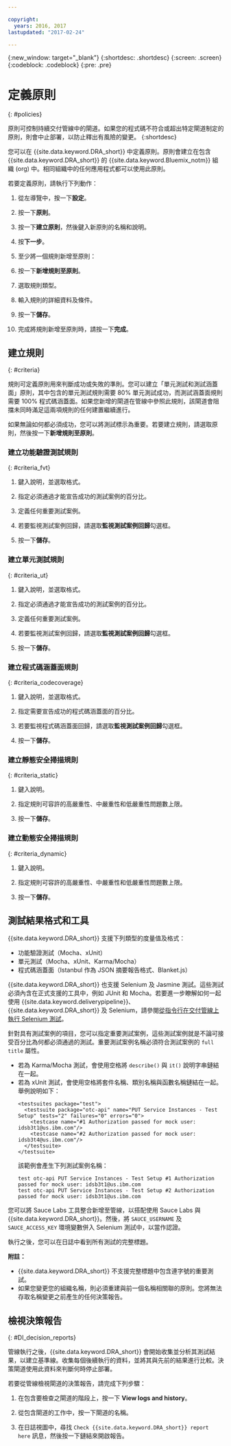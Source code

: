 ```yaml
---

copyright:
  years: 2016, 2017
lastupdated: "2017-02-24"

---
```


{:new_window: target="_blank"}
{:shortdesc: .shortdesc}
{:screen: .screen}
{:codeblock: .codeblock}
{:pre: .pre}

# 定義原則
{: #policies}

原則可控制持續交付管線中的閘道。如果您的程式碼不符合或超出特定閘道制定的原則，則會中止部署，以防止釋出有風險的變更。
{:shortdesc}

您可以在 {{site.data.keyword.DRA_short}} 中定義原則。原則會建立在包含 {{site.data.keyword.DRA_short}} 的 {{site.data.keyword.Bluemix_notm}} 組織 (org) 中。相同組織中的任何應用程式都可以使用此原則。 

若要定義原則，請執行下列動作：

1. 從左導覽中，按一下**設定**。

2. 按一下**原則**。

3. 按一下**建立原則**，然後鍵入新原則的名稱和說明。

4. 按**下一步**。

4. 至少將一個規則新增至原則：
  1. 按一下**新增規則至原則**。
  2. 選取規則類型。
  3. 輸入規則的詳細資料及條件。
  4. 按一下**儲存**。

5. 完成將規則新增至原則時，請按一下**完成**。

## 建立規則
{: #criteria}

規則可定義原則用來判斷成功或失敗的準則。您可以建立「單元測試和測試涵蓋面」原則，其中包含的單元測試規則需要 80% 單元測試成功，而測試涵蓋面規則需要 100% 程式碼涵蓋面。如果您新增的閘道在管線中參照此規則，該閘道會阻擋未同時滿足這兩項規則的任何建置繼續進行。 

如果無論如何都必須成功，您可以將測試標示為重要。若要建立規則，請選取原則，然後按一下**新增規則至原則**。 

### 建立功能驗證測試規則
{: #criteria_fvt}

1. 鍵入說明，並選取格式。

2. 指定必須通過才能宣告成功的測試案例的百分比。

3. 定義任何重要測試案例。

4. 若要監視測試案例回歸，請選取**監視測試案例回歸**勾選框。

5. 按一下**儲存**。


### 建立單元測試規則
{: #criteria_ut}

1. 鍵入說明，並選取格式。

2. 指定必須通過才能宣告成功的測試案例的百分比。

3. 定義任何重要測試案例。

4. 若要監視測試案例回歸，請選取**監視測試案例回歸**勾選框。

5. 按一下**儲存**。


### 建立程式碼涵蓋面規則
{: #criteria_codecoverage}

1. 鍵入說明，並選取格式。

2. 指定需要宣告成功的程式碼涵蓋面的百分比。

3. 若要監視程式碼涵蓋面回歸，請選取**監視測試案例回歸**勾選框。

4. 按一下**儲存**。

### 建立靜態安全掃描規則
{: #criteria_static}

1. 鍵入說明。

2. 指定規則可容許的高嚴重性、中嚴重性和低嚴重性問題數上限。 

3. 按一下**儲存**。

### 建立動態安全掃描規則
{: #criteria_dynamic}

1. 鍵入說明。

2. 指定規則可容許的高嚴重性、中嚴重性和低嚴重性問題數上限。 

3. 按一下**儲存**。

## 測試結果格式和工具

{{site.data.keyword.DRA_short}} 支援下列類型的度量值及格式：

* 功能驗證測試（Mocha、xUnit）
* 單元測試（Mocha、xUnit、Karma/Mocha）
* 程式碼涵蓋面（Istanbul 作為 JSON 摘要報告格式、Blanket.js）

{{site.data.keyword.DRA_short}} 也支援 Selenium 及 Jasmine 測試。這些測試必須內含在正式支援的工具中，例如 JUnit 和 Mocha。若要進一步瞭解如何一起使用 {{site.data.keyword.deliverypipeline}}、{{site.data.keyword.DRA_short}} 及 Selenium，請參閱[從指令行在交付管線上執行 Selenium 測試](https://developer.ibm.com/devops-services/2016/07/21/running-selenium-tests-command-line-delivery-pipeline/)。

針對具有測試案例的項目，您可以指定重要測試案例，這些測試案例就是不論可接受百分比為何都必須通過的測試。重要測試案例名稱必須符合測試案例的 `full title` 屬性。    
* 若為 Karma/Mocha 測試，會使用空格將 `describe()` 與 `it()` 說明字串鏈結在一起。
* 若為 xUnit 測試，會使用空格將套件名稱、類別名稱與函數名稱鏈結在一起。舉例說明如下：
  ```
  <testsuites package="test">
    <testsuite package="otc-api" name="PUT Service Instances - Test Setup" tests="2" failures="0" errors="0">
      <testcase name="#1 Authorization passed for mock user: idsb3t1@us.ibm.com"/>
      <testcase name="#2 Authorization passed for mock user: idsb3t4@us.ibm.com"/>
    </testsuite>
  </testsuite>
  ```
  該範例會產生下列測試案例名稱：
  ```
  test otc-api PUT Service Instances - Test Setup #1 Authorization passed for mock user: idsb3t1@us.ibm.com
  test otc-api PUT Service Instances - Test Setup #2 Authorization passed for mock user: idsb3t1@us.ibm.com
  ```

您可以將 Sauce Labs 工具整合新增至管線，以搭配使用 Sauce Labs 與 {{site.data.keyword.DRA_short}}。然後，將 `SAUCE_USERNAME` 及 `SAUCE_ACCESS_KEY` 環境變數併入 Selenium 測試中，以當作認證。

執行之後，您可以在日誌中看到所有測試的完整標題。  

**附註：**
* {{site.data.keyword.DRA_short}} 不支援完整標題中包含連字號的重要測試。    
* 如果您變更您的組織名稱，則必須重建與前一個名稱相關聯的原則。您將無法存取名稱變更之前產生的任何決策報告。

## 檢視決策報告    
{: #DI_decision_reports}

管線執行之後，{{site.data.keyword.DRA_short}} 會開始收集並分析其測試結果，以建立基準線。收集每個後續執行的資料，並將其與先前的結果進行比較。決策閘道使用此資料來判斷何時停止部署。 

若要從管線檢視閘道的決策報告，請完成下列步驟：

   1. 在包含要檢查之閘道的階段上，按一下 **View logs and history**。

   2. 從包含閘道的工作中，按一下閘道的名稱。

   3. 在日誌視圖中，尋找 `Check {{site.data.keyword.DRA_short}} report here` 訊息，然後按一下鏈結來開啟報告。
